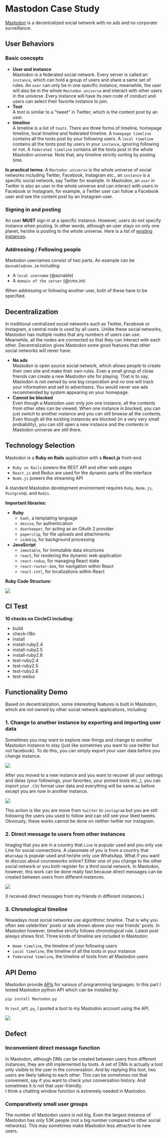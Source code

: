 # Mastodon Case Study
[Mastodon](https://github.com/tootsuite/mastodon) is a decentralized social network with no ads and no corporate surveillance. 

## User Behaviors
### Basic concepts   
* **User and instance**   
Mastodon is a federated social network. Every server is called an ```instance```, which can hold a group of users and share a same set of rules. An ```user``` can only be in one specific instance, meanwhile, the user will also be in the whole ```Mastodon universe``` and interact with other users in the universe. Every instance will have its own code of conduct and users can select their favorite instance to join.   
* **Toot**   
A toot is similar to a "tweet" in Twitter, which is the content post by an user.
* **timeline**  
A timeline is a list of ```toots```. There are three forms of timeline, homepage timeline, local timeline and federated timeline. A ```homepage timeline``` contains all the toots post by your following users. A ```local timeline``` contains all the toots post by users in your ```instance```, ignoring following or not. A ```federated timeline``` contains all the toots post in the whole Mastodon universe. Note that, any timeline strictly sorting by posting time.
   
**In practical terms**: A ```Mastodon universe``` is the whole universe of social networks including Twitter, Facebook, Instagram etc., an ```instance``` is a specific social network, say Twitter for example. In Mastodon, an ```user``` in Twitter is also an user in the whole universe and can interact with users in Facebook or Instagram,  for example, a Twitter user can follow a Facebook user and see the content post by an Instagram user.
### Signing in and posting   
An user **MUST** sign in at a specific instance. However, users do not specify instance when posting. In other words, although an user stays on only one planet, he/she is posting to the whole universe. Here is a list of [existing instances](https://joinmastodon.org/).   
### Addressing / Following people   
Mastodon usernames consist of two parts. An example can be ```@aznable@cmx.im``` including:
* A ```local username``` (@aznable)   
* A ```domain of the server``` (@cmx.im)  
   
When addressing or following another user, both of these have to be specified.   
   
   
## Decentralization
In traditional centralized social networks such as Twitter, Facebook or Instagram, a central node is used by all users. Unlike these social networks, Mastodon has multiple nodes that any numbers of users can use. Meanwhile, all the nodes are connected so that they can interact with each other. Decentralization gives Mastodon some good features that other social networks will never have:
* **No ads**   
Mastodon is open source social network, which allows people to create their own site and make their own rules. Even a small group of close friends can create a new Mastodon site for playing. That is to say, Mastodon is not owned by one big corporation and no one will track your information and sell to advertisers. You would never see ads recommended by system appearing on your homepage.   
* **Cannot be blocked**   
Even though a Mastodon user only join one instance, all the contents from other sites can be viewed. When one instance is blocked, you can just switch to another instance and you can still browse all the contents. Even though all the existing instances are blocked (in a very very small probability), you can still open a new instance and the contents in Mastodon universe are still there.   

## Technology Selection   
Mastodon is a **Ruby on Rails** application with a **React.js** front-end.
* ```Ruby on Rails``` powers the REST API and other web pages
* ```React.js``` and Redux are used for the dynamic parts of the interface
* ```Node.js``` powers the streaming API   
   
A standard Mastodon development environment requires ```Ruby```, ```Node.js```, ```PostgreSQL``` and ```Redis```.   
   
**Important libraries:**   
   
* **Ruby**
   + ```haml```, a templating language
   + ```devise```, for authentication
   + ```doorkeeper```, for acting as an OAuth 2 provider
   + ```paperclip```, for file uploads and attachments
   + ```sidekiq```, for background processing
* **JavaScript**
   + ```immutable```, for immutable data structures
   + ```react```, for rendering the dynamic web application
   + ```react-redux```, for managing React state
   + ```react-router-dom```, for navigation within React
   + ```react-intl```, for localizations within React
   
   
**Ruby Code Structure:**   
   
![](https://github.com/ec500-software-engineering/case-study-ZeyuKeithFu/blob/master/assets/Ruby_structure.png)
   
## CI Test
**10 checks on CircleCI including:**
* build
* check-i18n
* install
* install-ruby2.4
* install-ruby2.5
* install-ruby2.6
* test-ruby2.4
* test-ruby2.5
* test-ruby2.6
* test-webui


## Functionality Demo
Based on decentralization, some interesting features is built in Mastodon, which are not owned by other social network applications, including:
### 1. Change to another instance by exporting and importing user data
Sometimes you may want to explore new things and change to another Mastodon instance to stay (just like sometimes you want to use twitter but not facebook). To do this, you can simply export your user data before you change instance.   
   
![](https://github.com/ec500-software-engineering/case-study-ZeyuKeithFu/blob/master/assets/data_export.png)   
   
After you moved to a new instance and you want to recover all your settings and datas (your followings, your favorites, your pinned toots etc.,), you can import your ```.CSV``` format user data and everything will be same as before except you are now in another instance.   
   
![](https://github.com/ec500-software-engineering/case-study-ZeyuKeithFu/blob/master/assets/data_import.png)   
   
This action is like you are move from ```twitter``` to ```instagram``` but you are still following the users you used to follow and can still see your liked tweets. Obviously, these works cannot be done on neither twitter nor instagram.
   
### 2. Direct message to users from other instances   
Imaging that you are in a country that ```Line``` is popular used and you only use Line for social connections. A classmate of you is from a country that ```WhatsApp``` is popular used and he/she only use WhatsApp. What if you want to discuss about courseworks online? Either one of you change to the other social network or you both register for a third social network. In Mastodon, however, this work can be done really fast because direct messages can be created between users from different instances.   
   
![](https://github.com/ec500-software-engineering/case-study-ZeyuKeithFu/blob/master/assets/dm.png)   
   
(I received direct messages from my friends in different instances.)   
   
### 3. Chronological timeline
Nowadays most social networks use algorithmic timeline. That is why you often see celebrities' posts or ads shown above your real friends' posts. In Mastodon however, timeline strictly follows chronological rule. Latest post always shows first. Three kinds of timeline are included in Mastodon:
* ```Home timeline```, the timeline of your following users
* ```Local timeline```, the timeline of all the toots in your instance
* ```Federated timeline```, the timeline of toots from all Mastodon users
   

## API Demo
Mastodon provide [APIs](https://docs.joinmastodon.org/api/libraries/) for various of programming languages. In this part I tested Mastodon python API which can be installed by:   
```
pip install Mastodon.py
```
In ```test_API.py```, I posted a toot to my Mastodon account using the API.
   
![](https://github.com/ec500-software-engineering/case-study-ZeyuKeithFu/blob/master/assets/first_toot.png)
   
   
## Defect
### Inconvenient direct message function
In Mastodon, although DMs can be created between users from different instances, they are still implemented by toots. A set of DMs is actually a toot only visible to the user in the conversation. And by replying this toot, two users are likely talking to each other. This can be sometimes not that convenient, say if you want to check your conversation history. And sometimes it is not that user-friendly.   
I think a chatting window function is extremely needed in Mastodon.   
   
### Comparatively small user groups
The number of Mastodon users is not big. Even the largest instance of Mastodon has only 53K people (not a big number compared to other social networks). This may sometimes make Mastodon less attractive to new users.
